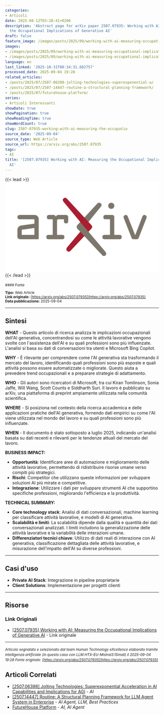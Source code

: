 ```yaml
---
categories:
- Articoli
date: 2025-08-12T03:28:41+0200
description: 'Abstract page for arXiv paper 2507.07935: Working with AI: Measuring
  the Occupational Implications of Generative AI'
draft: false
feature_image: /images/posts/2025/09/working-with-ai-measuring-occupational-implications-generative-ai-featured.webp
images:
- /images/posts/2025/09/working-with-ai-measuring-occupational-implications-generative-ai-featured.webp
- /images/posts/2025/09/working-with-ai-measuring-occupational-implications-generative-ai-5.webp
language: en
last_linked: '2025-10-31T08:34:31.602757'
processed_date: 2025-09-04 19:28
related_articles:
- /posts/2025/07/2507-06398-jolting-technologies-superexponential-a/
- /posts/2025/07/2507-14447-routine-a-structural-planning-framework/
- /posts/2025/07/futurehouse-platform/
series:
- Articoli Interessanti
showDate: true
showPagination: true
showReadingTime: true
showWordCount: true
slug: 2507-07935-working-with-ai-measuring-the-occupatio
source_date: '2025-09-04'
source_type: Web Article
source_url: https://arxiv.org/abs/2507.07935
tags:
- AI
title: '[2507.07935] Working with AI: Measuring the Occupational Implications of Generative
  AI'
---
```


{{< lead >}}
![Featured image](/images/posts/2025/09/working-with-ai-measuring-occupational-implications-generative-ai-featured.webp)
{{< /lead >}}

<small>
#### Fonte

**Tipo:** Web Article  
**Link originale:** [https://arxiv.org/abs/2507.07935](https://arxiv.org/abs/2507.07935)  
**Data pubblicazione:** 2025-09-04

</small>

---

## Sintesi

**WHAT** - Questo articolo di ricerca analizza le implicazioni occupazionali dell'AI generativa, concentrandosi su come le attività lavorative vengono svolte con l'assistenza dell'AI e su quali professioni sono più influenzate. L'analisi si basa su dati di conversazioni tra utenti e Microsoft Bing Copilot.

**WHY** - È rilevante per comprendere come l'AI generativa sta trasformando il mercato del lavoro, identificando quali professioni sono più esposte e quali attività possono essere automatizzate o migliorate. Questo aiuta a prevedere trend occupazionali e a preparare strategie di adattamento.

**WHO** - Gli autori sono ricercatori di Microsoft, tra cui Kiran Tomlinson, Sonia Jaffe, Will Wang, Scott Counts e Siddharth Suri. Il lavoro è pubblicato su arXiv, una piattaforma di preprint ampiamente utilizzata nella comunità scientifica.

**WHERE** - Si posiziona nel contesto della ricerca accademica e delle applicazioni pratiche dell'AI generativa, fornendo dati empirici su come l'AI viene utilizzata nel mondo del lavoro e su quali professioni sono più influenzate.

**WHEN** - Il documento è stato sottoposto a luglio 2025, indicando un'analisi basata su dati recenti e rilevanti per le tendenze attuali del mercato del lavoro.

**BUSINESS IMPACT:**
- **Opportunità**: Identificare aree di automazione e miglioramento delle attività lavorative, permettendo di ridistribuire risorse umane verso compiti più strategici.
- **Rischi**: Competitor che utilizzano queste informazioni per sviluppare soluzioni AI più mirate e competitive.
- **Integrazione**: Utilizzare i dati per sviluppare strumenti AI che supportino specifiche professioni, migliorando l'efficienza e la produttività.

**TECHNICAL SUMMARY:**
- **Core technology stack**: Analisi di dati conversazionali, machine learning per classificare attività lavorative, e modelli di AI generativa.
- **Scalabilità e limiti**: La scalabilità dipende dalla qualità e quantità dei dati conversazionali analizzati. I limiti includono la generalizzazione delle attività lavorative e la variabilità delle interazioni umane.
- **Differenziatori tecnici chiave**: Utilizzo di dati reali di interazione con AI generativa, classificazione dettagliata delle attività lavorative, e misurazione dell'impatto dell'AI su diverse professioni.

---

## Casi d'uso

- **Private AI Stack**: Integrazione in pipeline proprietarie
- **Client Solutions**: Implementazione per progetti clienti

---



## Risorse

### Link Originali
- [[2507.07935] Working with AI: Measuring the Occupational Implications of Generative AI](https://arxiv.org/abs/2507.07935) - Link originale


---

*<small>Articolo segnalato e selezionato dal team Human Technology eXcellence elaborato tramite intelligenza artificiale (in questo caso con LLM HTX-EU-Mistral3.1Small) il 2025-09-04 19:28
Fonte originale: [https://arxiv.org/abs/2507.07935](https://arxiv.org/abs/2507.07935)</small>*

## Articoli Correlati

- [[2507.06398] Jolting Technologies: Superexponential Acceleration in AI Capabilities and Implications for AGI](/posts/2025/07/2507-06398-jolting-technologies-superexponential-a/) - *AI*
- [[2507.14447] Routine: A Structural Planning Framework for LLM Agent System in Enterprise](/posts/2025/07/2507-14447-routine-a-structural-planning-framework/) - *AI Agent, LLM, Best Practices*
- [FutureHouse Platform](/posts/2025/07/futurehouse-platform/) - *AI, AI Agent*